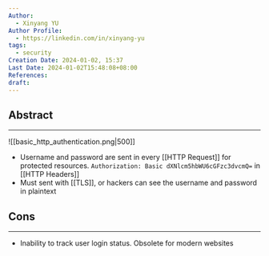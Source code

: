 ```yaml
---
Author:
  - Xinyang YU
Author Profile:
  - https://linkedin.com/in/xinyang-yu
tags:
  - security
Creation Date: 2024-01-02, 15:37
Last Date: 2024-01-02T15:48:08+08:00
References: 
draft: 
---
```

## Abstract
---
![[basic_http_authentication.png|500]]
- Username and password are sent in every [[HTTP Request]] for protected resources. `Authorization: Basic dXNlcm5hbWU6cGFzc3dvcmQ=` in [[HTTP Headers]]
- Must sent with [[TLS]], or hackers can see the username and password in plaintext

## Cons
---
- Inability to track user login status. Obsolete for modern websites

